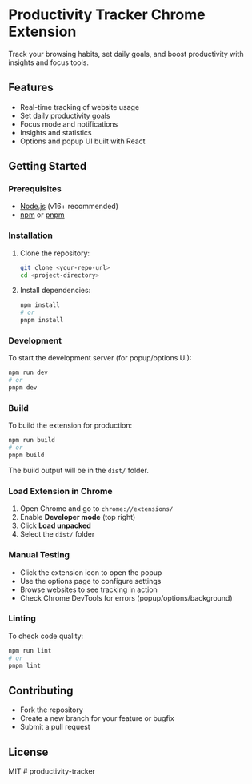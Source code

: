 # Productivity Tracker Chrome Extension

Track your browsing habits, set daily goals, and boost productivity with insights and focus tools.

## Features
- Real-time tracking of website usage
- Set daily productivity goals
- Focus mode and notifications
- Insights and statistics
- Options and popup UI built with React

## Getting Started

### Prerequisites
- [Node.js](https://nodejs.org/) (v16+ recommended)
- [npm](https://www.npmjs.com/) or [pnpm](https://pnpm.io/)

### Installation
1. Clone the repository:
   ```sh
   git clone <your-repo-url>
   cd <project-directory>
   ```
2. Install dependencies:
   ```sh
   npm install
   # or
   pnpm install
   ```

### Development
To start the development server (for popup/options UI):
```sh
npm run dev
# or
pnpm dev
```

### Build
To build the extension for production:
```sh
npm run build
# or
pnpm build
```
The build output will be in the `dist/` folder.

### Load Extension in Chrome
1. Open Chrome and go to `chrome://extensions/`
2. Enable **Developer mode** (top right)
3. Click **Load unpacked**
4. Select the `dist/` folder

### Manual Testing
- Click the extension icon to open the popup
- Use the options page to configure settings
- Browse websites to see tracking in action
- Check Chrome DevTools for errors (popup/options/background)

### Linting
To check code quality:
```sh
npm run lint
# or
pnpm lint
```

## Contributing
- Fork the repository
- Create a new branch for your feature or bugfix
- Submit a pull request

## License
MIT # productivity-tracker
